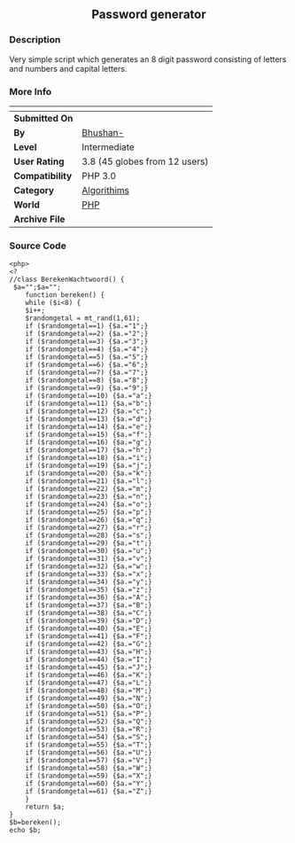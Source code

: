 ﻿<div align="center">

## Password generator


</div>

### Description

Very simple script which generates an 8 digit password consisting of letters and numbers and capital letters.
 
### More Info
 


<span>             |<span>
---                |---
**Submitted On**   |
**By**             |[Bhushan\-](https://github.com/Planet-Source-Code/PSCIndex/blob/master/ByAuthor/bhushan.md)
**Level**          |Intermediate
**User Rating**    |3.8 (45 globes from 12 users)
**Compatibility**  |PHP 3\.0
**Category**       |[Algorithims](https://github.com/Planet-Source-Code/PSCIndex/blob/master/ByCategory/algorithims__8-29.md)
**World**          |[PHP](https://github.com/Planet-Source-Code/PSCIndex/blob/master/ByWorld/php.md)
**Archive File**   |[](https://github.com/Planet-Source-Code/bhushan-password-generator__8-732/archive/master.zip)





### Source Code

```
<php>
<?
//class BerekenWachtwoord() {
 $a="";$a="";
	function bereken() {
	while ($i<8) {
	$i++;
	$randomgetal = mt_rand(1,61);
	if ($randomgetal==1) {$a.="1";}
	if ($randomgetal==2) {$a.="2";}
	if ($randomgetal==3) {$a.="3";}
	if ($randomgetal==4) {$a.="4";}
	if ($randomgetal==5) {$a.="5";}
	if ($randomgetal==6) {$a.="6";}
	if ($randomgetal==7) {$a.="7";}
	if ($randomgetal==8) {$a.="8";}
	if ($randomgetal==9) {$a.="9";}
	if ($randomgetal==10) {$a.="a";}
	if ($randomgetal==11) {$a.="b";}
	if ($randomgetal==12) {$a.="c";}
	if ($randomgetal==13) {$a.="d";}
	if ($randomgetal==14) {$a.="e";}
	if ($randomgetal==15) {$a.="f";}
	if ($randomgetal==16) {$a.="g";}
	if ($randomgetal==17) {$a.="h";}
	if ($randomgetal==18) {$a.="i";}
	if ($randomgetal==19) {$a.="j";}
	if ($randomgetal==20) {$a.="k";}
	if ($randomgetal==21) {$a.="l";}
	if ($randomgetal==22) {$a.="m";}
	if ($randomgetal==23) {$a.="n";}
	if ($randomgetal==24) {$a.="o";}
	if ($randomgetal==25) {$a.="p";}
	if ($randomgetal==26) {$a.="q";}
	if ($randomgetal==27) {$a.="r";}
	if ($randomgetal==28) {$a.="s";}
	if ($randomgetal==29) {$a.="t";}
	if ($randomgetal==30) {$a.="u";}
	if ($randomgetal==31) {$a.="v";}
	if ($randomgetal==32) {$a.="w";}
	if ($randomgetal==33) {$a.="x";}
	if ($randomgetal==34) {$a.="y";}
	if ($randomgetal==35) {$a.="z";}
	if ($randomgetal==36) {$a.="A";}
	if ($randomgetal==37) {$a.="B";}
	if ($randomgetal==38) {$a.="C";}
	if ($randomgetal==39) {$a.="D";}
	if ($randomgetal==40) {$a.="E";}
	if ($randomgetal==41) {$a.="F";}
	if ($randomgetal==42) {$a.="G";}
	if ($randomgetal==43) {$a.="H";}
	if ($randomgetal==44) {$a.="I";}
	if ($randomgetal==45) {$a.="J";}
	if ($randomgetal==46) {$a.="K";}
	if ($randomgetal==47) {$a.="L";}
	if ($randomgetal==48) {$a.="M";}
	if ($randomgetal==49) {$a.="N";}
	if ($randomgetal==50) {$a.="O";}
	if ($randomgetal==51) {$a.="P";}
	if ($randomgetal==52) {$a.="Q";}
	if ($randomgetal==53) {$a.="R";}
	if ($randomgetal==54) {$a.="S";}
	if ($randomgetal==55) {$a.="T";}
	if ($randomgetal==56) {$a.="U";}
	if ($randomgetal==57) {$a.="V";}
	if ($randomgetal==58) {$a.="W";}
	if ($randomgetal==59) {$a.="X";}
	if ($randomgetal==60) {$a.="Y";}
	if ($randomgetal==61) {$a.="Z";}
	}
	return $a;
}
$b=bereken();
echo $b;
```

